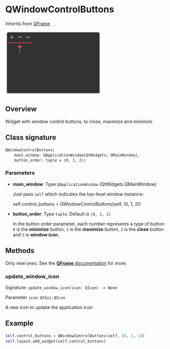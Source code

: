 # QWindowControlButtons 

Inherits from [QFrame](https://doc.qt.io/qtforpython-6/PySide6/QtWidgets/QFrame.html)

![Image](img/windowcontrolbuttons.png "screenshot")

## Overview

Widget with window control buttons, to close, maximize and minimize.

## Class signature

<pre><small>QWindowControlButtons(
    main_window: QApplicationWindow[QtWidgets, QMainWindow],
    button_order: tuple = (0, 1, 2))</small></pre>

### Parameters

  - **main_window**: Type `QApplicationWindow` (QtWidgets.QMainWindow)

    Just pass `self` which indicates the top-level window instance:

    
    self.control_buttons = QWindowControlButtons(self, (0, 1, 2))
    
  - **button_order**: Type `tuple`. Default is `(0, 1, 2)`

    In the button order parameter, each number represents a type of button: `0` 
    is the **minimize** button, `1` is the **maximize** button, `2` is the 
    **close** button and `3` is **window icon**.

## Methods

Only new ones. See the
[**QFrame** documentation](https://doc.qt.io/qtforpython-6/PySide6/QtWidgets/QFrame.html) 
for more.

### update_window_icon

Signature: `update_window_icon(icon: QIcon) -> None`

Parameter `icon`: `QtGui.QIcon`

A new icon to update the application icon

## Example

```python
self.control_buttons = QWindowControlButtons(self, (0, 1, 2))
self.layout.add_widget(self.control_buttons)
```
